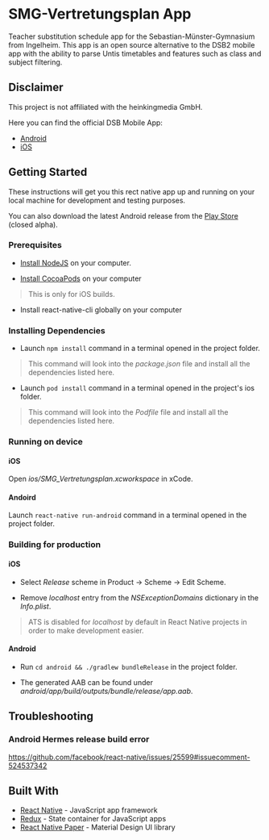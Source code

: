# SMG-Vertretungsplan App

Teacher substitution schedule app for the Sebastian-Münster-Gymnasium from Ingelheim.
This app is an open source alternative to the DSB2 mobile app with the ability to parse Untis timetables and features such as class and subject filtering.

## Disclaimer
This project is not affiliated with the heinkingmedia GmbH. 

Here you can find the official DSB Mobile App: 

- [Android](https://play.google.com/store/apps/details?id=de.heinekingmedia.dsbmobile)
- [iOS](https://apps.apple.com/de/app/dsbmobile/id461741785)

## Getting Started

These instructions will get you this rect native app up and running on your local machine for development and testing purposes.

You can also download the latest Android release from the [Play Store](https://play.google.com/store/apps/details?id=io.gres.smg_vertretungsplan) (closed alpha).

### Prerequisites

- [Install NodeJS](https://nodejs.org/en/) on your computer.

- [Install CocoaPods](https://cocoapods.org/) on your computer
> This is only for iOS builds.

- Install react-native-cli globally on your computer

### Installing Dependencies

- Launch ``` npm install ``` command in a terminal opened in the project folder.
> This command will look into the *package.json* file and install all the dependencies listed here.

- Launch ``` pod install ``` command in a terminal opened in the project's ios folder.
> This command will look into the *Podfile* file and install all the dependencies listed here.

### Running on device

#### iOS

Open *ios/SMG_Vertretungsplan.xcworkspace* in xCode.

#### Andoird

Launch ``` react-native run-android ``` command in a terminal opened in the project folder.

### Building for production

#### iOS

- Select *Release* scheme in Product → Scheme → Edit Scheme.

- Remove *localhost* entry from the *NSExceptionDomains* dictionary in the *Info.plist*.
> ATS is disabled for *localhost* by default in React Native projects in order to make development easier.

#### Android

- Run ``` cd android && ./gradlew bundleRelease ``` in the project folder.

- The generated AAB can be found under *android/app/build/outputs/bundle/release/app.aab*.

## Troubleshooting

### Android Hermes release build error
https://github.com/facebook/react-native/issues/25599#issuecomment-524537342

## Built With

- [React Native](https://facebook.github.io/react-native/) - JavaScript app framework
- [Redux](https://redux.js.org/) - State container for JavaScript apps
- [React Native Paper](https://reactnativepaper.com/) - Material Design UI library 
